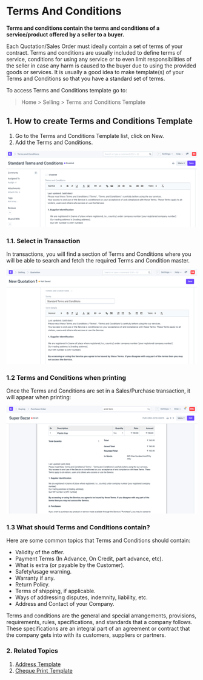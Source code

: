 
# Terms And Conditions



**Terms and conditions contain the terms and conditions of a service/product offered by a seller to a buyer.**


Each Quotation/Sales Order must ideally contain a set of terms of your contract. Terms and conditions are usually included to define terms of service, conditions for using any service or to even limit responsibilities of the seller in case any harm is caused to the buyer due to using the provided goods or services. It is
usually a good idea to make template(s) of your Terms and Conditions so that
you have a standard set of terms.


To access Terms and Conditions template go to:


> Home > Selling > Terms and Conditions Template


## 1. How to create Terms and Conditions Template


1. Go to the Terms and Conditions Template list, click on New.
2. Add the Terms and Conditions.


![Terms and Conditions](/files/terms-1.png)


### 1.1. Select in Transaction


In transactions, you will find a section of Terms and Conditions where you will be able to search and fetch the required Terms and Condition master.


![Terms and Conditions, Select in document](/files/terms-3.png)


### 1.2 Terms and Conditions when printing


Once the Terms and Conditions are set in a Sales/Purchase transaction, it will appear when printing:


![Terms and Conditions in print](/files/terms-in-print.png)


### 1.3 What should Terms and Conditions contain?


Here are some common topics that Terms and Conditions should contain:


* Validity of the offer.
* Payment Terms (In Advance, On Credit, part advance, etc).
* What is extra (or payable by the Customer).
* Safety/usage warning.
* Warranty if any.
* Return Policy.
* Terms of shipping, if applicable.
* Ways of addressing disputes, indemnity, liability, etc.
* Address and Contact of your Company.


Terms and conditions are the general and special arrangements, provisions, requirements, rules, specifications, and standards that a company follows. These specifications are an integral part of an agreement or contract that the company gets into with its customers, suppliers or partners.


### 2. Related Topics


1. [Address Template](/docs/en/setting-up/print/address-template)
2. [Cheque Print Template](/docs/en/setting-up/print/cheque-print-template)




